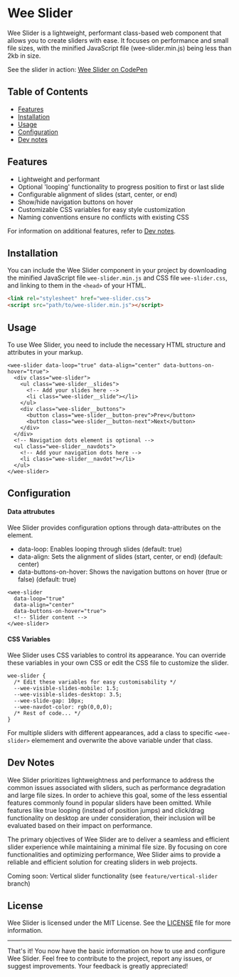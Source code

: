 # Wee Slider

Wee Slider is a lightweight, performant class-based web component that allows you to create sliders with ease. It focuses on performance and small file sizes, with the minified JavaScript file (wee-slider.min.js) being less than 2kb in size.

See the slider in action: [Wee Slider on CodePen](https://codepen.io/ash_s_west/pen/bGmOEyP)

## Table of Contents

- [Features](#features)
- [Installation](#installation)
- [Usage](#usage)
- [Configuration](#configuration)
- [Dev notes](#dev-notes)

## Features

- Lightweight and performant
- Optional 'looping' functionality to progress position to first or last slide
- Configurable alignment of slides (start, center, or end)
- Show/hide navigation buttons on hover
- Customizable CSS variables for easy style customization
- Naming conventions ensure no conflicts with existing CSS

For information on additional features, refer to [Dev notes](#dev-notes).

## Installation

You can include the Wee Slider component in your project by downloading the minified JavaScript file ```wee-slider.min.js``` and CSS file ```wee-slider.css```, and linking to them in the ```<head>``` of your HTML.

```html
<link rel="stylesheet" href="wee-slider.css">
<script src="path/to/wee-slider.min.js"></script>
```

## Usage

To use Wee Slider, you need to include the necessary HTML structure and attributes in your markup.

```
<wee-slider data-loop="true" data-align="center" data-buttons-on-hover="true">
  <div class="wee-slider">
    <ul class="wee-slider__slides">
      <!-- Add your slides here -->
      <li class="wee-slider__slide"></li>
    </ul>
    <div class="wee-slider__buttons">
      <button class="wee-slider__button-prev">Prev</button>
      <button class="wee-slider__button-next">Next</button>
    </div>
  </div>
  <!-- Navigation dots element is optional -->
  <ul class="wee-slider__navdots">
    <!-- Add your navigation dots here -->
    <li class="wee-slider__navdot"></li>
  </ul>
</wee-slider>
```

## Configuration

#### Data attrubutes

Wee Slider provides configuration options through data-attributes on the <wee-slider> element.

- data-loop: Enables looping through slides (default: true)
- data-align: Sets the alignment of slides (start, center, or end) (default: center)
- data-buttons-on-hover: Shows the navigation buttons on hover (true or false) (default: true)
    
```
<wee-slider 
  data-loop="true" 
  data-align="center"
  data-buttons-on-hover="true">
  <!-- Slider content -->
</wee-slider>
```

#### CSS Variables

Wee Slider uses CSS variables to control its appearance. You can override these variables in your own CSS or edit the CSS file to customize the slider.

```
wee-slider {
  /* Edit these variables for easy customisability */
  --wee-visible-slides-mobile: 1.5;
  --wee-visible-slides-desktop: 3.5;
  --wee-slide-gap: 10px;
  --wee-navdot-color: rgb(0,0,0);
  /* Rest of code... */
}
```
For multiple sliders with different appearances, add a class to specific `<wee-slider>` elemement and overwrite the above variable under that class.

## Dev Notes

Wee Slider prioritizes lightweightness and performance to address the common issues associated with sliders, such as performance degradation and large file sizes. In order to achieve this goal, some of the less essential features commonly found in popular sliders have been omitted. While features like true looping (instead of position jumps) and click/drag functionality on desktop are under consideration, their inclusion will be evaluated based on their impact on performance.

The primary objectives of Wee Slider are to deliver a seamless and efficient slider experience while maintaining a minimal file size. By focusing on core functionalities and optimizing performance, Wee Slider aims to provide a reliable and efficient solution for creating sliders in web projects.

Coming soon: Vertical slider functionality (see ```feature/vertical-slider``` branch)

## License

Wee Slider is licensed under the MIT License. See the [LICENSE](LICENSE) file for more information.

---

That's it! You now have the basic information on how to use and configure Wee Slider. Feel free to contribute to the project, report any issues, or suggest improvements. Your feedback is greatly appreciated!
